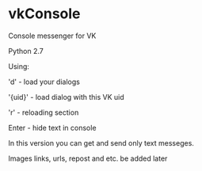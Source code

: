 # vkConsole
Console messenger for VK

Python 2.7 

Using: 

'd' - load your dialogs

'{uid}' - load dialog with this VK uid

'r' - reloading section

Enter - hide text in console

In this version you can get and send only text messeges. 

Images links, urls, repost and etc. be added later